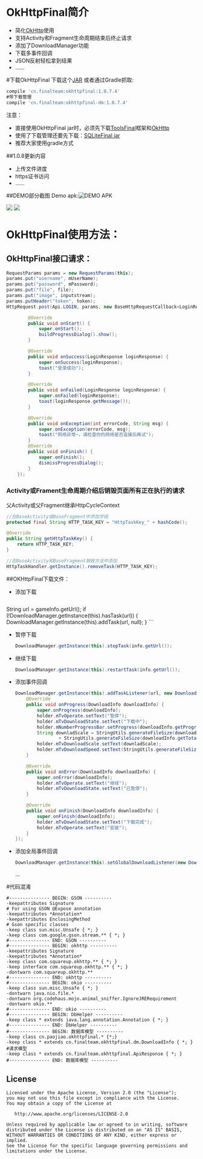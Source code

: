 # OkHttpFinal简介
* 简化[OkHttp](https://github.com/square/okhttp)使用
* 支持Activity和Fragment生命周期结束后终止请求
* 添加了DownloadManager功能
* 下载多事件回调
* JSON反射轻松拿到结果
* ……

#下载OkHttpFinal
下载这个[JAR](https://github.com/pengjianbo/OkHttpFinal/tree/master/downloads) 或者通过Gradle抓取:

```gradle
compile 'cn.finalteam:okhttpfinal:1.0.7.4'
#带下载管理
compile 'cn.finalteam:okhttpfinal-dm:1.0.7.4'
```

注意：

* 直接使用OkHttpFinal jar时，必须先下载[ToolsFinal](https://github.com/pengjianbo/ToolsFinal/tree/master/downloads)框架和[OkHttp](https://github.com/square/okhttp)
* 使用了下载管理还要先下载：[SQLiteFinal jar](https://github.com/pengjianbo/SQLiteFinal/tree/master/downloads) 
* 推荐大家使用gradle方式

##1.0.8更新内容
* 上传文件进度
* https证书访问
* ……

##DEMO部分截图
Demo apk:![DEMO APK](images/okhttpfianl-sample-qrcode.png)

![](images/device-2015-10-09-143623.jpg) ![](images/device-2015-10-09-143803.jpg)   
# OkHttpFinal使用方法：
## OkHttpFinal接口请求：
```java
RequestParams params = new RequestParams(this);
params.put("username", mUserName);
params.put("password", mPassword);
params.put("file", file);
params.put("image", inputstream);
params.putHeader("token", token);
HttpRequest.post(Api.LOGIN, params, new BaseHttpRequestCallback<LoginResponse>() {

        @Override
        public void onStart() {
            super.onStart();
            buildProgressDialog().show();
        }

        @Override
        public void onSuccess(LoginResponse loginResponse) {
            super.onSuccess(loginResponse);
            toast("登录成功");
        }

        @Override
        public void onFailed(LoginResponse loginResponse) {
            super.onFailed(loginResponse);
            toast(loginResponse.getMessage());
        }

        @Override
        public void onException(int errorCode, String msg) {
            super.onException(errorCode, msg);
            toast("网络异常~，请检查你的网络是否连接后再试");
        }
        @Override
        public void onFinish() {
            super.onFinish();
            dismissProgressDialog();
        }
    });
```
### Activity或Frament生命周期介绍后销毁页面所有正在执行的请求
父Activity或父Fragment继承HttpCycleContext

```java
//在BaseActivity或BaseFragment中添加字段
protected final String HTTP_TASK_KEY = "HttpTaskKey_" + hashCode();

@Override
public String getHttpTaskKey() {
    return HTTP_TASK_KEY;
}

//在BaseActivity和BaseFragment销毁方法中添加
HttpTaskHandler.getInstance().removeTask(HTTP_TASK_KEY);
```
##OKHttpFinal下载文件：
* 添加下载

    ```java
String url = gameInfo.getUrl();
if (!DownloadManager.getInstance(this).hasTask(url)) {
		DownloadManager.getInstance(this).addTask(url, null);
	}
    ```
* 暂停下载

    ```java
    DownloadManager.getInstance(this).stopTask(info.getUrl());
    ```
* 继续下载

    ```java
    DownloadManager.getInstance(this).restartTask(info.getUrl());
    ```
* 添加事件回调

    ```java
    DownloadManager.getInstance(this).addTaskListener(url, new DownloadListener() {
        @Override
        public void onProgress(DownloadInfo downloadInfo) {
            super.onProgress(downloadInfo);
            holder.mTvOperate.setText("暂停");
            holder.mTvDownloadState.setText("下载中");
            holder.mNumberProgressBar.setProgress(downloadInfo.getProgress());
            String downladScale = StringUtils.generateFileSize(downloadInfo.getDownloadLength()) + "/"
                    + StringUtils.generateFileSize(downloadInfo.getTotalLength());
            holder.mTvDownloadScale.setText(downladScale);
            holder.mTvDownloadSpeed.setText(StringUtils.generateFileSize(downloadInfo.getNetworkSpeed()));
        }

        @Override
        public void onError(DownloadInfo downloadInfo) {
            super.onError(downloadInfo);
            holder.mTvOperate.setText("继续");
            holder.mTvDownloadState.setText("已暂停");
        }

        @Override
        public void onFinish(DownloadInfo downloadInfo) {
            super.onFinish(downloadInfo);
            holder.mTvDownloadState.setText("下载完成");
            holder.mTvOperate.setText("安装");
        }
    });
    ```
* 添加全局事件回调
    ```java
    DownloadManager.getInstance(this).setGlobalDownloadListener(new DownloadListener());
    ```
    ...

#代码混淆
```properties
#--------------- BEGIN: GSON ----------
-keepattributes Signature
# For using GSON @Expose annotation
-keepattributes *Annotation*
-keepattributes EnclosingMethod
# Gson specific classes
-keep class sun.misc.Unsafe { *; }
-keep class com.google.gson.stream.** { *; }
#--------------- END: GSON ----------
#--------------- BEGIN: okhttp ----------
-keepattributes Signature
-keepattributes *Annotation*
-keep class com.squareup.okhttp.** { *; }
-keep interface com.squareup.okhttp.** { *; }
-dontwarn com.squareup.okhttp.**
#--------------- END: okhttp ----------
#--------------- BEGIN: okio ----------
-keep class sun.misc.Unsafe { *; }
-dontwarn java.nio.file.*
-dontwarn org.codehaus.mojo.animal_sniffer.IgnoreJRERequirement
-dontwarn okio.**
#--------------- END: okio ----------
#--------------- BEGIN: DbHelper ----------
-keep class * extends java.lang.annotation.Annotation { *; }
#--------------- END: DbHelper ----------
#--------------- BEGIN: 数据库模型 ----------
-keep class cn.paojiao.okhttpfinal.* {*;}
-keep class * extends cn.finalteam.okhttpfinal.dm.DownloadInfo { *; }
#请求模型
-keep class * extends cn.finalteam.okhttpfinal.ApiResponse { *; }
#--------------- END: 数据库模型 ----------
```

License
-------

    Licensed under the Apache License, Version 2.0 (the "License");
    you may not use this file except in compliance with the License.
    You may obtain a copy of the License at

       http://www.apache.org/licenses/LICENSE-2.0

    Unless required by applicable law or agreed to in writing, software
    distributed under the License is distributed on an "AS IS" BASIS,
    WITHOUT WARRANTIES OR CONDITIONS OF ANY KIND, either express or implied.
    See the License for the specific language governing permissions and
    limitations under the License.